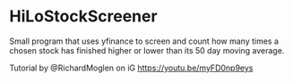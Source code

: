 # HiLoStockScreener
Small program that uses yfinance to screen and count how many times a chosen stock has finished higher or lower than its 50 day moving average. 

Tutorial by @RichardMoglen on iG 
https://youtu.be/myFD0np9eys

